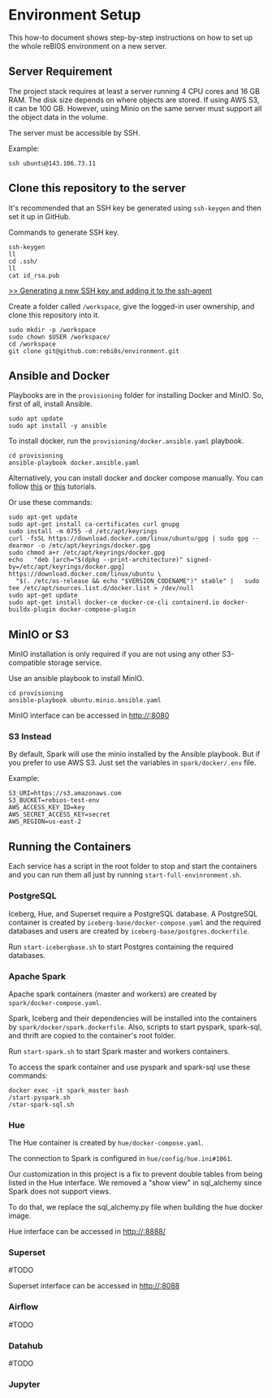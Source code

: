 # Environment Setup

This how-to document shows step-by-step instructions on how to set up the whole reBI0S environment on a new server.

## Server Requirement

The project stack requires at least a server running 4 CPU cores and 16 GB RAM.
The disk size depends on where objects are stored. If using AWS S3, it can be 100 GB.
However, using Minio on the same server must support all the object data in the volume.

The server must be accessible by SSH.

Example:

```
ssh ubuntu@143.106.73.11
```

## Clone this repository to the server

It's recommended that an SSH key be generated using `ssh-keygen` and then set it up in GitHub.

Commands to generate SSH key.

```
ssh-keygen
ll
cd .ssh/
ll
cat id_rsa.pub
```

[>> Generating a new SSH key and adding it to the ssh-agent](https://docs.github.com/en/authentication/connecting-to-github-with-ssh/generating-a-new-ssh-key-and-adding-it-to-the-ssh-agent)

Create a folder called `/workspace`, give the logged-in user ownership, and clone this repository into it.

```
sudo mkdir -p /workspace
sudo chown $USER /workspace/
cd /workspace
git clone git@github.com:rebi0s/environment.git
```

## Ansible and Docker

Playbooks are in the `provisioning` folder for installing Docker and MinIO.
So, first of all, install Ansible.

```
sudo apt update
sudo apt install -y ansible
```

To install docker, run the `provisioning/docker.ansible.yaml` playbook.

```
cd provisioning
ansible-playbook docker.ansible.yaml
```

Alternatively, you can install docker and docker compose manually.
You can follow [this](https://www.digitalocean.com/community/tutorials/how-to-install-and-use-docker-compose-on-ubuntu-20-04)
or
[this](https://www.digitalocean.com/community/tutorials/how-to-install-and-use-docker-compose-on-ubuntu-20-04)
tutorials.

Or use these commands:

```
sudo apt-get update
sudo apt-get install ca-certificates curl gnupg
sudo install -m 0755 -d /etc/apt/keyrings
curl -fsSL https://download.docker.com/linux/ubuntu/gpg | sudo gpg --dearmor -o /etc/apt/keyrings/docker.gpg
sudo chmod a+r /etc/apt/keyrings/docker.gpg
echo   "deb [arch="$(dpkg --print-architecture)" signed-by=/etc/apt/keyrings/docker.gpg] https://download.docker.com/linux/ubuntu \
  "$(. /etc/os-release && echo "$VERSION_CODENAME")" stable" |   sudo tee /etc/apt/sources.list.d/docker.list > /dev/null
sudo apt-get update
sudo apt-get install docker-ce docker-ce-cli containerd.io docker-buildx-plugin docker-compose-plugin
```
## MinIO or S3

MinIO installation is only required if you are not using any other S3-compatible storage service. 

Use an ansible playbook to install MinIO.

```
cd provisioning
ansible-playbook ubuntu.minio.ansible.yaml
```

MinIO interface can be accessed in [http://<server-ip>:8080](http://<server-ip>:8080)

### S3 Instead

By default, Spark will use the minio installed by the Ansible playbook.
But if you prefer to use AWS S3. Just set the variables in `spark/docker/.env` file.

Example:

```
S3_URI=https://s3.amazonaws.com
S3_BUCKET=rebios-test-env
AWS_ACCESS_KEY_ID=key
AWS_SECRET_ACCESS_KEY=secret
AWS_REGION=us-east-2
```

## Running the Containers

Each service has a script in the root folder to stop and start the containers
and you can run them all just by running `start-full-envinronment.sh`.

### PostgreSQL

Iceberg, Hue, and Superset require a PostgreSQL database.
A PostgreSQL container is created by `iceberg-base/docker-compose.yaml`
and the required databases and users are created by `iceberg-base/postgres.dockerfile`.

Run `start-icebergbase.sh` to start Postgres containing the required databases.

### Apache Spark

Apache spark containers (master and workers) are created by `spark/docker-compose.yaml`.

Spark, Iceberg and their dependencies will be installed into the containers by `spark/docker/spark.dockerfile`.
Also, scripts to start pyspark, spark-sql, and thrift are copied to the container's root folder.

Run `start-spark.sh` to start Spark master and workers containers.

To access the spark container and use pyspark and spark-sql use these commands:

```
docker exec -it spark_master bash
/start-pyspark.sh
/star-spark-sql.sh
```

### Hue

The Hue container is created by `hue/docker-compose.yaml`.

The connection to Spark is configured in `hue/config/hue.ini#1061`.

Our customization in this project is a fix to prevent double tables from being listed in the Hue interface.
We removed a "show view" in sql_alchemy since Spark does not support views.

To do that, we replace the sql_alchemy.py file when building the hue docker image.

Hue interface can be accessed in [http://<server-ip>:8888/](http://<server-ip>:8888/)

### Superset

#TODO 

Superset interface can be accessed in [http://<server-ip>:8088](http://<server-ip>:8088)

### Airflow

#TODO

### Datahub

#TODO

### Jupyter
